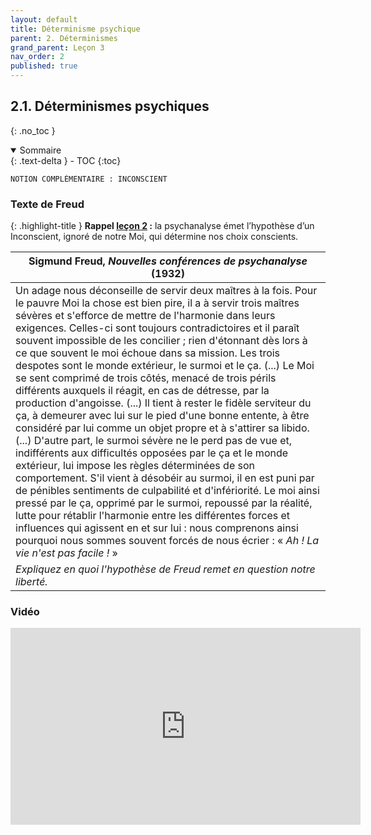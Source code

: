 ```yaml
---
layout: default
title: Déterminisme psychique
parent: 2. Déterminismes
grand_parent: Leçon 3
nav_order: 2
published: true
---
```

## 2.1. Déterminismes psychiques
{: .no_toc }

<details open markdown="block">
  <summary>
    Sommaire
  </summary>
  {: .text-delta }
- TOC
{:toc}
</details>

```
NOTION COMPLÉMENTAIRE : INCONSCIENT
```

### Texte de Freud

{: .highlight-title }
**Rappel [leçon 2](../../docs/L2/L2-0-0.html) :** la psychanalyse émet l’hypothèse d’un Inconscient, ignoré de notre Moi, qui détermine nos choix conscients.

| Sigmund Freud, _Nouvelles conférences de psychanalyse_ (1932) |
| ------------------------------------------------------------ |
| Un adage nous déconseille de servir deux maîtres à la fois. Pour le pauvre Moi la chose est bien pire, il a à servir trois maîtres sévères et s'efforce de mettre de l'harmonie dans leurs exigences. Celles-ci sont toujours contradictoires et il paraît souvent impossible de les concilier ; rien d'étonnant dès lors à ce que souvent le moi échoue dans sa mission. Les trois despotes sont le monde extérieur, le surmoi et le ça. (...) Le Moi se sent comprimé de trois côtés, menacé de trois périls différents auxquels il réagit, en cas de détresse, par la production d'angoisse. (...) Il tient  à rester le fidèle serviteur du ça, à demeurer avec lui sur le pied d'une bonne entente, à être considéré par lui comme un objet propre et à s'attirer sa libido. (...) D'autre part, le surmoi sévère ne le perd pas de vue et, indifférents aux difficultés opposées par le ça et le monde extérieur, lui impose les règles déterminées de son comportement. S'il vient à désobéir au surmoi, il en est puni par de pénibles sentiments de culpabilité et d'infériorité. Le moi ainsi pressé par le ça, opprimé par le surmoi, repoussé par la réalité, lutte pour rétablir l'harmonie entre les différentes forces et influences qui agissent en et sur lui : nous comprenons ainsi pourquoi nous sommes souvent forcés de nous écrier : « *Ah ! La vie n'est pas facile !* » |
| *Expliquez en quoi l'hypothèse de Freud remet en question notre liberté.* |

### Vidéo

<iframe width="560" height="315" src="https://www.youtube.com/embed/5DCahpS1o2I?si=If6BVjOXyZw_rynI" title="YouTube video player" frameborder="0" allow="accelerometer; autoplay; clipboard-write; encrypted-media; gyroscope; picture-in-picture; web-share" referrerpolicy="strict-origin-when-cross-origin" allowfullscreen></iframe>


